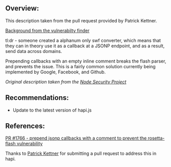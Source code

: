 ## Overview:

This description taken from the pull request provided by Patrick Kettner.

[Background from the vulnerabilty finder](http://miki.it/blog/2014/7/8/abusing-jsonp-with-rosetta-flash/)

tl:dr - someone created a alphanum only swf converter, which means that they can in theory use it as a callback at a JSONP endpoint, and as a result, send data across domains.

Prepending callbacks with an empty inline comment breaks the flash parser, and prevents the issue. This is a fairly common solution currently being implemented by Google, Facebook, and Github.

_Original description taken from the [Node Security Project](https://nodesecurity.io/)_

## Recommendations:
- Update to the latest version of hapi.js

## References:
[PR #1766 - prepend jsonp callbacks with a comment to prevent the rosetta-flash vulnerability](https://github.com/spumko/hapi/pull/1766)

Thanks to [Patrick Kettner](https://github.com/patrickkettner) for submitting a pull request to address this in hapi.
